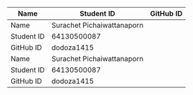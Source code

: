 |Name|Student ID|GitHub ID|
|--- |---       |---      |
|Name| Surachet Pichaiwattanaporn|
|Student ID| 64130500087|
|GitHub ID| dodoza1415|
|Name| Surachet Pichaiwattanaporn|
|Student ID| 64130500087|
|GitHub ID| dodoza1415|




